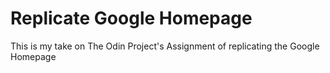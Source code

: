 # Replicate Google Homepage

This is my take on The Odin Project's Assignment of replicating the Google Homepage
